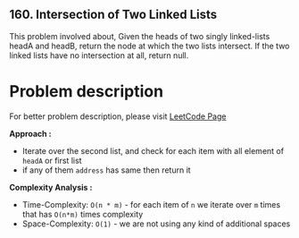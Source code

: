 ## 160. Intersection of Two Linked Lists

This problem involved about, Given the heads of two singly linked-lists headA and headB, return the node at which the two lists intersect. If the two linked lists have no intersection at all, return null.

# Problem description

For better problem description, please visit [LeetCode Page](https://leetcode.com/problems/intersection-of-two-linked-lists/description/)

**Approach :**<br/>

-   Iterate over the second list, and check for each item with all element of `headA` or first list
-   if any of them `address` has same then return it

**Complexity Analysis :**<br/>

-   Time-Complexity: `O(n * m)` - for each item of `n` we iterate over `m` times that has `O(n*m)` times complexity
-   Space-Complexity: `O(1)` - we are not using any kind of additional spaces
